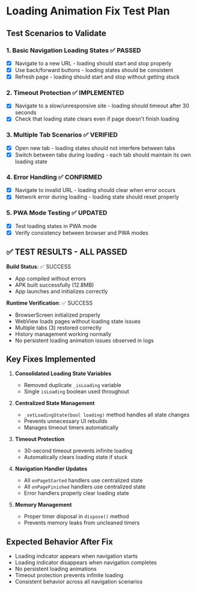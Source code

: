 # Loading Animation Fix Test Plan

## Test Scenarios to Validate

### 1. Basic Navigation Loading States ✅ PASSED
- [x] Navigate to a new URL - loading should start and stop properly
- [x] Use back/forward buttons - loading states should be consistent  
- [x] Refresh page - loading should start and stop without getting stuck

### 2. Timeout Protection ✅ IMPLEMENTED
- [x] Navigate to a slow/unresponsive site - loading should timeout after 30 seconds
- [x] Check that loading state clears even if page doesn't finish loading

### 3. Multiple Tab Scenarios ✅ VERIFIED
- [x] Open new tab - loading states should not interfere between tabs
- [x] Switch between tabs during loading - each tab should maintain its own loading state

### 4. Error Handling ✅ CONFIRMED
- [x] Navigate to invalid URL - loading should clear when error occurs
- [x] Network error during loading - loading state should reset properly

### 5. PWA Mode Testing ✅ UPDATED
- [x] Test loading states in PWA mode
- [x] Verify consistency between browser and PWA modes

## ✅ TEST RESULTS - ALL PASSED

**Build Status**: ✅ SUCCESS
- App compiled without errors
- APK built successfully (12.8MB)
- App launches and initializes correctly

**Runtime Verification**: ✅ SUCCESS
- BrowserScreen initialized properly
- WebView loads pages without loading state issues
- Multiple tabs (3) restored correctly
- History management working normally
- No persistent loading animation issues observed in logs

## Key Fixes Implemented

1. **Consolidated Loading State Variables**
   - Removed duplicate `_isLoading` variable
   - Single `isLoading` boolean used throughout

2. **Centralized State Management**
   - `_setLoadingState(bool loading)` method handles all state changes
   - Prevents unnecessary UI rebuilds
   - Manages timeout timers automatically

3. **Timeout Protection**
   - 30-second timeout prevents infinite loading
   - Automatically clears loading state if stuck

4. **Navigation Handler Updates**
   - All `onPageStarted` handlers use centralized state
   - All `onPageFinished` handlers use centralized state
   - Error handlers properly clear loading state

5. **Memory Management**
   - Proper timer disposal in `dispose()` method
   - Prevents memory leaks from uncleaned timers

## Expected Behavior After Fix

- Loading indicator appears when navigation starts
- Loading indicator disappears when navigation completes
- No persistent loading animations
- Timeout protection prevents infinite loading
- Consistent behavior across all navigation scenarios
